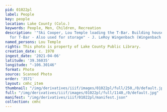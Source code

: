 ```yaml
---
pid: 01022pl
label: People
key: people
location: Lake County (Colo.)
keywords: People, Men, Children, Recreation
description: '"Ski Cooper, Lou Temple loading the T-Bar. Building houses turntable
  for T-Bar - Also used for storage" - J. LeRoy Wingenbach (Wingenbach Collection)'
named_persons: Lou Temple
rights: This photo is property of Lake County Public Library.
creation_date: c. 1970
ingest_date: '2021-04-06'
latitude: '39.36035'
longitude: "-106.30146"
format: Photo
source: Scanned Photo
order: '3571'
layout: cmhc_item
thumbnail: "/img/derivatives/iiif/images/01022pl/full/250,/0/default.jpg"
full: "/img/derivatives/iiif/images/01022pl/full/1140,/0/default.jpg"
manifest: "/img/derivatives/iiif/01022pl/manifest.json"
collection: cmhc
---
```

